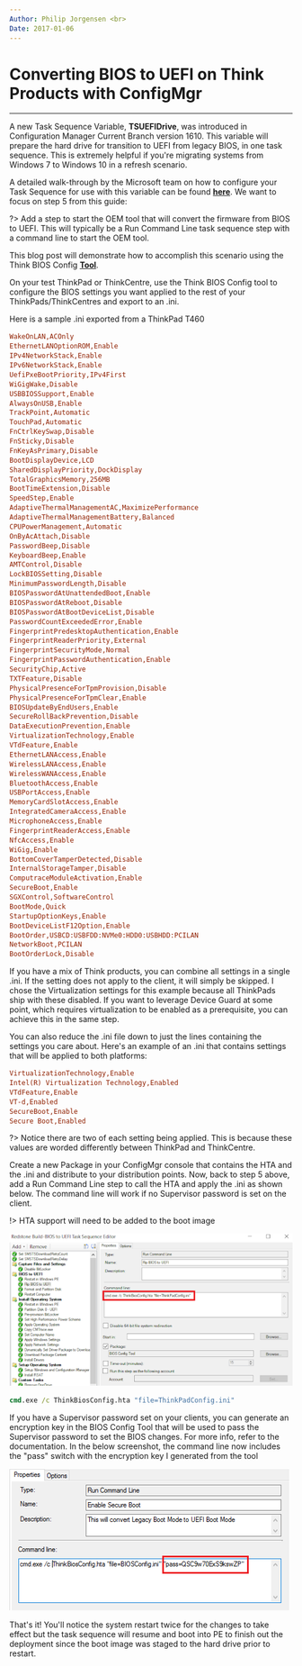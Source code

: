 ```yaml
---
Author: Philip Jorgensen <br>
Date: 2017-01-06
---
```


# Converting BIOS to UEFI on Think Products with ConfigMgr

---

A new Task Sequence Variable, **TSUEFIDrive**, was introduced in Configuration Manager Current Branch version 1610. This variable will prepare the hard drive for transition to UEFI from legacy BIOS, in one task sequence. This is extremely helpful if you're migrating systems from Windows 7 to Windows 10 in a refresh scenario.

A detailed walk-through by the Microsoft team on how to configure your Task Sequence for use with this variable can be found [**here**](https://docs.microsoft.com/sccm/osd/deploy-use/task-sequence-steps-to-manage-bios-to-uefi-conversion). We want to focus on step 5 from this guide:

?> Add a step to start the OEM tool that will convert the firmware from BIOS to UEFI. This will typically be a Run Command Line task sequence step with a command line to start the OEM tool.

This blog post will demonstrate how to accomplish this scenario using the Think BIOS Config [**Tool**](https://docs.lenovocdrt.com/#/tbct/tbct_top).

On your test ThinkPad or ThinkCentre, use the Think BIOS Config tool to configure the BIOS settings you want applied to the rest of your ThinkPads/ThinkCentres and export to an .ini.

Here is a sample .ini exported from a ThinkPad T460

```ini
WakeOnLAN,ACOnly
EthernetLANOptionROM,Enable
IPv4NetworkStack,Enable
IPv6NetworkStack,Enable
UefiPxeBootPriority,IPv4First
WiGigWake,Disable
USBBIOSSupport,Enable
AlwaysOnUSB,Enable
TrackPoint,Automatic
TouchPad,Automatic
FnCtrlKeySwap,Disable
FnSticky,Disable
FnKeyAsPrimary,Disable
BootDisplayDevice,LCD
SharedDisplayPriority,DockDisplay
TotalGraphicsMemory,256MB
BootTimeExtension,Disable
SpeedStep,Enable
AdaptiveThermalManagementAC,MaximizePerformance
AdaptiveThermalManagementBattery,Balanced
CPUPowerManagement,Automatic
OnByAcAttach,Disable
PasswordBeep,Disable
KeyboardBeep,Enable
AMTControl,Disable
LockBIOSSetting,Disable
MinimumPasswordLength,Disable
BIOSPasswordAtUnattendedBoot,Enable
BIOSPasswordAtReboot,Disable
BIOSPasswordAtBootDeviceList,Disable
PasswordCountExceededError,Enable
FingerprintPredesktopAuthentication,Enable
FingerprintReaderPriority,External
FingerprintSecurityMode,Normal
FingerprintPasswordAuthentication,Enable
SecurityChip,Active
TXTFeature,Disable
PhysicalPresenceForTpmProvision,Disable
PhysicalPresenceForTpmClear,Enable
BIOSUpdateByEndUsers,Enable
SecureRollBackPrevention,Disable
DataExecutionPrevention,Enable
VirtualizationTechnology,Enable
VTdFeature,Enable
EthernetLANAccess,Enable
WirelessLANAccess,Enable
WirelessWANAccess,Enable
BluetoothAccess,Enable
USBPortAccess,Enable
MemoryCardSlotAccess,Enable
IntegratedCameraAccess,Enable
MicrophoneAccess,Enable
FingerprintReaderAccess,Enable
NfcAccess,Enable
WiGig,Enable
BottomCoverTamperDetected,Disable
InternalStorageTamper,Disable
ComputraceModuleActivation,Enable
SecureBoot,Enable
SGXControl,SoftwareControl
BootMode,Quick
StartupOptionKeys,Enable
BootDeviceListF12Option,Enable
BootOrder,USBCD:USBFDD:NVMe0:HDD0:USBHDD:PCILAN
NetworkBoot,PCILAN
BootOrderLock,Disable
```

If you have a mix of Think products, you can combine all settings in a single .ini. If the setting does not apply to the client, it will simply be skipped. I chose the Virtualization settings for this example because all ThinkPads ship with these disabled. If you want to leverage Device Guard at some point, which requires virtualization to be enabled as a prerequisite, you can achieve this in the same step.

You can also reduce the .ini file down to just the lines containing the settings you care about. Here's an example of an .ini that contains settings that will be applied to both platforms:

```ini
VirtualizationTechnology,Enable
Intel(R) Virtualization Technology,Enabled
VTdFeature,Enable
VT-d,Enabled
SecureBoot,Enable
Secure Boot,Enabled 
```

?> Notice there are two of each setting being applied. This is because these values are worded differently between ThinkPad and ThinkCentre.

Create a new Package in your ConfigMgr console that contains the HTA and the .ini and distribute to your distribution points. Now, back to step 5 above, add a Run Command Line step to call the HTA and apply the .ini as shown below. The command line will work if no Supervisor password is set on the client.

!> HTA support will need to be added to the boot image

![](../img/2017/bios_to_uefi/image1.jpg)

```cmd
cmd.exe /c ThinkBiosConfig.hta "file=ThinkPadConfig.ini"
```

If you have a Supervisor password set on your clients, you can generate an encryption key in the BIOS Config Tool that will be used to pass the Supervisor password to set the BIOS changes. For more info, refer to the documentation. In the below screenshot, the command line now includes the "pass" switch with the encryption key I generated from the tool

![](../img/2017/bios_to_uefi/image2.jpg)

That's it! You'll notice the system restart twice for the changes to take effect but the task sequence will resume and boot into PE to finish out the deployment since the boot image was staged to the hard drive prior to restart.
